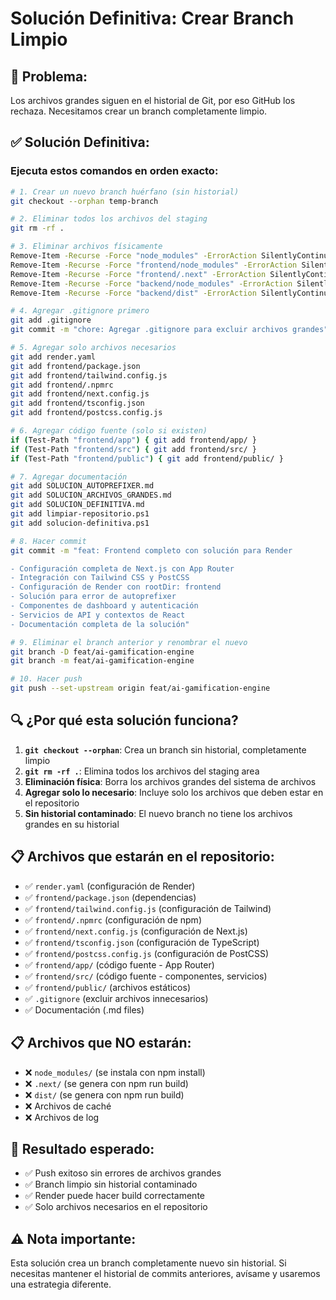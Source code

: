 # Solución Definitiva: Crear Branch Limpio

## 🚨 **Problema:**
Los archivos grandes siguen en el historial de Git, por eso GitHub los rechaza. Necesitamos crear un branch completamente limpio.

## ✅ **Solución Definitiva:**

### **Ejecuta estos comandos en orden exacto:**

```bash
# 1. Crear un nuevo branch huérfano (sin historial)
git checkout --orphan temp-branch

# 2. Eliminar todos los archivos del staging
git rm -rf .

# 3. Eliminar archivos físicamente
Remove-Item -Recurse -Force "node_modules" -ErrorAction SilentlyContinue
Remove-Item -Recurse -Force "frontend/node_modules" -ErrorAction SilentlyContinue
Remove-Item -Recurse -Force "frontend/.next" -ErrorAction SilentlyContinue
Remove-Item -Recurse -Force "backend/node_modules" -ErrorAction SilentlyContinue
Remove-Item -Recurse -Force "backend/dist" -ErrorAction SilentlyContinue

# 4. Agregar .gitignore primero
git add .gitignore
git commit -m "chore: Agregar .gitignore para excluir archivos grandes"

# 5. Agregar solo archivos necesarios
git add render.yaml
git add frontend/package.json
git add frontend/tailwind.config.js
git add frontend/.npmrc
git add frontend/next.config.js
git add frontend/tsconfig.json
git add frontend/postcss.config.js

# 6. Agregar código fuente (solo si existen)
if (Test-Path "frontend/app") { git add frontend/app/ }
if (Test-Path "frontend/src") { git add frontend/src/ }
if (Test-Path "frontend/public") { git add frontend/public/ }

# 7. Agregar documentación
git add SOLUCION_AUTOPREFIXER.md
git add SOLUCION_ARCHIVOS_GRANDES.md
git add SOLUCION_DEFINITIVA.md
git add limpiar-repositorio.ps1
git add solucion-definitiva.ps1

# 8. Hacer commit
git commit -m "feat: Frontend completo con solución para Render

- Configuración completa de Next.js con App Router
- Integración con Tailwind CSS y PostCSS
- Configuración de Render con rootDir: frontend
- Solución para error de autoprefixer
- Componentes de dashboard y autenticación
- Servicios de API y contextos de React
- Documentación completa de la solución"

# 9. Eliminar el branch anterior y renombrar el nuevo
git branch -D feat/ai-gamification-engine
git branch -m feat/ai-gamification-engine

# 10. Hacer push
git push --set-upstream origin feat/ai-gamification-engine
```

## 🔍 **¿Por qué esta solución funciona?**

1. **`git checkout --orphan`**: Crea un branch sin historial, completamente limpio
2. **`git rm -rf .`**: Elimina todos los archivos del staging area
3. **Eliminación física**: Borra los archivos grandes del sistema de archivos
4. **Agregar solo lo necesario**: Incluye solo los archivos que deben estar en el repositorio
5. **Sin historial contaminado**: El nuevo branch no tiene los archivos grandes en su historial

## 📋 **Archivos que estarán en el repositorio:**
- ✅ `render.yaml` (configuración de Render)
- ✅ `frontend/package.json` (dependencias)
- ✅ `frontend/tailwind.config.js` (configuración de Tailwind)
- ✅ `frontend/.npmrc` (configuración de npm)
- ✅ `frontend/next.config.js` (configuración de Next.js)
- ✅ `frontend/tsconfig.json` (configuración de TypeScript)
- ✅ `frontend/postcss.config.js` (configuración de PostCSS)
- ✅ `frontend/app/` (código fuente - App Router)
- ✅ `frontend/src/` (código fuente - componentes, servicios)
- ✅ `frontend/public/` (archivos estáticos)
- ✅ `.gitignore` (excluir archivos innecesarios)
- ✅ Documentación (.md files)

## 📋 **Archivos que NO estarán:**
- ❌ `node_modules/` (se instala con npm install)
- ❌ `.next/` (se genera con npm run build)
- ❌ `dist/` (se genera con npm run build)
- ❌ Archivos de caché
- ❌ Archivos de log

## 🎯 **Resultado esperado:**
- ✅ Push exitoso sin errores de archivos grandes
- ✅ Branch limpio sin historial contaminado
- ✅ Render puede hacer build correctamente
- ✅ Solo archivos necesarios en el repositorio

## ⚠️ **Nota importante:**
Esta solución crea un branch completamente nuevo sin historial. Si necesitas mantener el historial de commits anteriores, avísame y usaremos una estrategia diferente.
